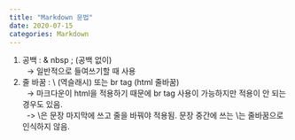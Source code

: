 ```yaml
---
title: "Markdown 문법"
date: 2020-07-15
categories: Markdown
---
```


1. 공백 : & nbsp ; (공백 없이) <br>
&nbsp;&nbsp;-> 일반적으로 들여쓰기할 때 사용
2. 줄 바꿈 : \ (역슬래시) 또는 br tag (html 줄바꿈) <br>
&nbsp;&nbsp;-> 마크다운이 html을 적용하기 때문에 br tag 사용이 가능하지만 적용이 안 되는 경우도 있음. <br>
&nbsp;&nbsp;-> \은 문장 마지막에 쓰고 줄을 바꿔야 적용됨. 문장 중간에 쓰는 \는 줄바꿈으로 인식하지 않음. <br>
